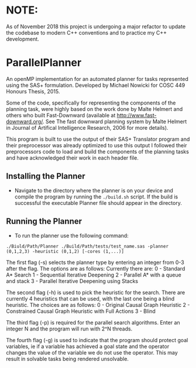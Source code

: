 # NOTE:
As of November 2018 this project is undergoing a major refactor to update the codebase to modern C++ conventions and to practice my C++ development.

# ParallelPlanner
An openMP implementation for an automated planner for tasks represented using the SAS+ formulation.
Developed by Michael Nowicki for COSC 449 Honours Thesis, 2015.

Some of the code, specifically for representing the components of the planning task, were highly based on the work done by Malte Helmert
and others who built Fast-Downward (available at http://www.fast-downward.org/. See The fast downward planning system by Malte Helmert in
Journal of Artifical Intelligence Research, 2006 for more details).
 
This program is built to use the output of their SAS+ Translator program and their preprocessor was already optimized to use this output 
I followed their preprocessors code to load and build the components of the planning tasks and have acknowledged their work in each
header file. 

## Installing the Planner

- Navigate to the directory where the planner is on your device and compile the program by running the `./build.sh` script. If the build
is successful the executable Planner file should appear in the directory.

## Running the Planner

- To run the planner use the following command:

```
./Biuld/Path/Planner ./Build/Path/tests/test_name.sas -planner (0,1,2,3) -heuristic (0,1,2) [-cores (1,...)]
```

The first flag (-s) selects the planner type by entering an integer from 0-3 after the flag. The options are as follows:
Currently there are:
0 - Standard A* Search
1 - Sequential Iterative Deepening
2 - Parallel A* with a queue and stack
3 - Parallel Iterative Deepening using Stacks

The second flag (-h) is used to pick the heuristic for the search. There are currently 4 heuristics that can be used, with the last one being a blind heuristic. The choices are as follows:
0 - Original Causal Graph Heuristic
2 - Constrained Causal Graph Heuristic with Full Actions
3 - Blind

The third flag (-p) is required for the parallel search algorithms. Enter an integer N and the program will run with 2^N threads.

The fourth flag (-g) is used to indicate that the program should protect goal variables, ie if a variable has achieved a goal state and the operator changes the value of the variable we do not use the operator. This may result in solvable tasks being rendered unsolvable.
